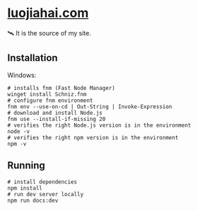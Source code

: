 # [luojiahai.com](https://luojiahai.com/)

🛰️ It is the source of my site.

## Installation

Windows:
```shell
# installs fnm (Fast Node Manager)
winget install Schniz.fnm
# configure fnm environment
fnm env --use-on-cd | Out-String | Invoke-Expression
# download and install Node.js
fnm use --install-if-missing 20
# verifies the right Node.js version is in the environment
node -v
# verifies the right npm version is in the environment
npm -v
```

## Running

```shell
# install dependencies
npm install
# run dev server locally
npm run docs:dev
```
